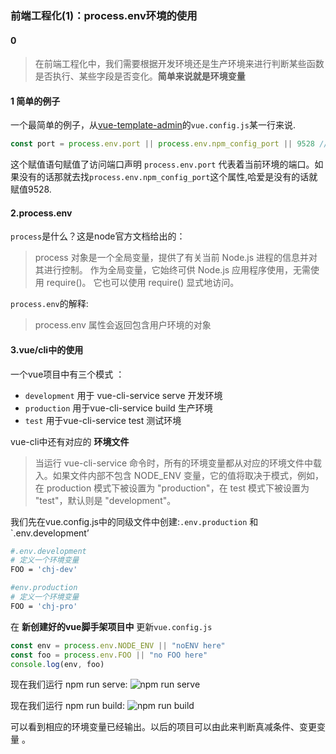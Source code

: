 
### 前端工程化(1)：process.env环境的使用


#### 0 

>在前端工程化中，我们需要根据开发环境还是生产环境来进行判断某些函数是否执行、某些字段是否变化。__简单来说就是环境变量__

#### 1 简单的例子

一个最简单的例子，从[vue-template-admin](
https://github.com/PanJiaChen/vue-admin-template)的```vue.config.js```某一行来说.
```javascript
const port = process.env.port || process.env.npm_config_port || 9528 // dev port
```
这个赋值语句赋值了访问端口声明 `process.env.port` 代表着当前环境的端口。如果没有的话那就去找`process.env.npm_config_port`这个属性,哈爱是没有的话就赋值9528.

#### 2.process.env

`process`是什么？这是node官方文档给出的：
>process 对象是一个全局变量，提供了有关当前 Node.js 进程的信息并对其进行控制。 作为全局变量，它始终可供 Node.js 应用程序使用，无需使用 require()。 它也可以使用 require() 显式地访问。


`process.env`的解释:
>process.env 属性会返回包含用户环境的对象

#### 3.vue/cli中的使用

一个vue项目中有三个模式 ：

* `development` 用于 vue-cli-service serve 开发环境
* `production` 用于vue-cli-service build 生产环境
* `test` 用于vue-cli-service test 测试环境

vue-cli中还有对应的 __环境文件__

>当运行 vue-cli-service 命令时，所有的环境变量都从对应的环境文件中载入。如果文件内部不包含 NODE_ENV 变量，它的值将取决于模式，例如，在 production 模式下被设置为 "production"，在 test 模式下被设置为 "test"，默认则是 "development"。

我们先在vue.config.js中的同级文件中创建:`.env.production` 和 `.env.development’
```sh
#.env.development
# 定义一个环境变量
FOO = 'chj-dev'
```

```sh
#env.production
# 定义一个环境变量
FOO = 'chj-pro'
```

在 __新创建好的vue脚手架项目中__ 更新`vue.config.js`
```javascript
const env = process.env.NODE_ENV || "noENV here"
const foo = process.env.FOO || "no FOO here"
console.log(env, foo)
```

现在我们运行 npm run serve:
![npm run serve](https://img-blog.csdnimg.cn/2021010221525727.png)

现在我们运行 npm run build:
![ npm run build](https://img-blog.csdnimg.cn/20210102215404576.png)


可以看到相应的环境变量已经输出。以后的项目可以由此来判断真减条件、变更变量
。
